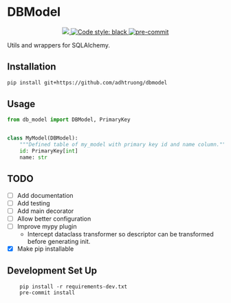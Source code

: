 # DBModel

<p align="center">
    <a href="https://codecov.io/gh/adhtruong/dbmodel">
        <img src="https://codecov.io/gh/adhtruong/dbmodel/main/graph/badge.svg?token=4I7OINJKAO"/>
    </a>
    <a href="https://github.com/psf/black">
        <img alt="Code style: black" src="https://img.shields.io/badge/code%20style-black-000000.svg">
    </a>
    <a href="https://github.com/pre-commit/pre-commit">
        <img src="https://img.shields.io/badge/pre--commit-enabled-brightgreen?logo=pre-commit&logoColor=white" alt="pre-commit" style="max-width:100%;">
    </a>
</p>

Utils and wrappers for SQLAlchemy.

## Installation

```bash
pip install git+https://github.com/adhtruong/dbmodel
```

## Usage

```python
from db_model import DBModel, PrimaryKey


class MyModel(DBModel):
    """Defined table of my_model with primary key id and name column."""
    id: PrimaryKey[int]
    name: str
```

## TODO

- [ ] Add documentation
- [ ] Add testing
- [ ] Add main decorator
- [ ] Allow better configuration
- [ ] Improve mypy plugin
  - Intercept dataclass transformer so descriptor can be transformed before generating init.
- [x] Make pip installable

## Development Set Up

```
    pip install -r requirements-dev.txt
    pre-commit install
```
